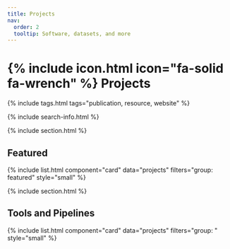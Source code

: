 ```yaml
---
title: Projects
nav:
  order: 2
  tooltip: Software, datasets, and more
---
```


# {% include icon.html icon="fa-solid fa-wrench" %} Projects


{% include tags.html tags="publication, resource, website" %}

{% include search-info.html %}

{% include section.html %}

## Featured

{% include list.html component="card" data="projects" filters="group: featured" style="small" %}

{% include section.html %}

## Tools and Pipelines

{% include list.html component="card" data="projects" filters="group: " style="small" %}
